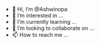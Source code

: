 - 👋 Hi, I’m @Ashwinopa
- 👀 I’m interested in ...
- 🌱 I’m currently learning ...
- 💞️ I’m looking to collaborate on ...
- 📫 How to reach me ...

<!---
Ashwinopa/Ashwinopa is a ✨ special ✨ repository because its `README.md` (this file) appears on your GitHub profile.
You can click the Preview link to take a look at your changes.
--->
